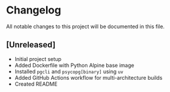 # Changelog

All notable changes to this project will be documented in this file.

## [Unreleased]

- Initial project setup
- Added Dockerfile with Python Alpine base image
- Installed `pgcli` and `psycopg[binary]` using `uv`
- Added GitHub Actions workflow for multi-architecture builds
- Created README
